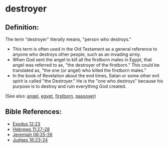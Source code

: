 # destroyer #

## Definition: ##

The term "destroyer" literally means, "person who destroys."

* This term is often used in the Old Testament as a general reference to anyone who destroys other people, such as an invading army.
* When God sent the angel to kill all the firstborn males in Egypt, that angel was referred to as, "the destroyer of the firstborn." This could be translated as, "the one (or angel) who killed the firstborn males."
* In the book of Revelation about the end times, Satan or some other evil spirit is called "the Destroyer." He is the "one who destroys" because his purpose is to destroy and ruin everything God created.

(See also:  [angel](../kt/angel.md), [egypt](../other/egypt.md), [firstborn](../kt/firstborn.md), [passover](../kt/passover.md))

## Bible References: ##

* [Exodus 12:23](https://door43.org/en/bible/notes/exo/12/23)
* [Hebrews 11:27-28](https://door43.org/en/bible/notes/heb/11/27)
* [Jeremiah 06:25-26](https://door43.org/en/bible/notes/jer/06/25)
* [Judges 16:23-24](https://door43.org/en/bible/notes/jdg/16/23)

